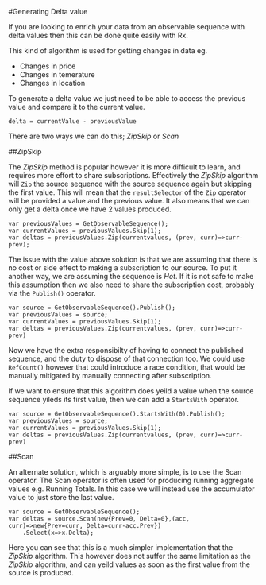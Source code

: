 #Generating Delta value

If you are looking to enrich your data from an observable sequence with delta values then this can be done quite easily with Rx.

This kind of algorithm is used for getting changes in data eg.

 * Changes in price
 * Changes in temerature
 * Changes in location
 
To generate a delta value we just need to be able to access the previous value and compare it to the current value. 

    delta = currentValue - previousValue

There are two ways we can do this; _ZipSkip_ or _Scan_

##ZipSkip

The _ZipSkip_ method is popular however it is more difficult to learn, and requires more effort to share subscriptions.
Effectively the _ZipSkip_ algorithm will `Zip` the source sequence with the source sequence again but skipping the first value.
This will mean that the `resultSelector` of the `Zip` operator will be provided a value and the previous value.
It also means that we can only get a delta once we have 2 values produced.

    var previousValues = GetObservableSequence();
    var currentValues = previousValues.Skip(1);
    var deltas = previousValues.Zip(currentvalues, (prev, curr)=>curr-prev);
    
The issue with the value above solution is that we are assuming that there is no cost or side effect to making a subscription to our source.
To put it another way, we are assuming the sequence is *Hot*.
If it is not safe to make this assumption then we also need to share the subscription cost, probably via the `Publish()` operator.

    var source = GetObservableSequence().Publish();
    var previousValues = source;
    var currentValues = previousValues.Skip(1);
    var deltas = previousValues.Zip(currentvalues, (prev, curr)=>curr-prev)
    
Now we have the extra responsibilty of having to connect the published sequence, and the duty to dispose of that connection too.
We could use `RefCount()` however that could introduce a race condition, that would be manually mitigated by manually connecting after subscription.

If we want to ensure that this algorithm does yeild a value when the source sequence yileds its first value, then we can add a `StartsWith` operator.


    var source = GetObservableSequence().StartsWith(0).Publish();
    var previousValues = source;
    var currentValues = previousValues.Skip(1);
    var deltas = previousValues.Zip(currentvalues, (prev, curr)=>curr-prev)


##Scan

An alternate solution, which is arguably more simple, is to use the Scan operator.
The Scan operator is often used for producing running aggregate values e.g. Running Totals.
In this case we will instead use the accumulator value to just store the last value.


    var source = GetObservableSequence();
    var deltas = source.Scan(new{Prev=0, Delta=0},(acc, curr)=>new{Prev=curr, Delta=curr-acc.Prev})
        .Select(x=>x.Delta);
    
Here you can see that this is a much simpler implementation that the _ZipSkip_ algorithm.
This however does not suffer the same limitation as the _ZipSkip_ algorithm, and can yeild values as soon as the first value from the source is produced.



















    
